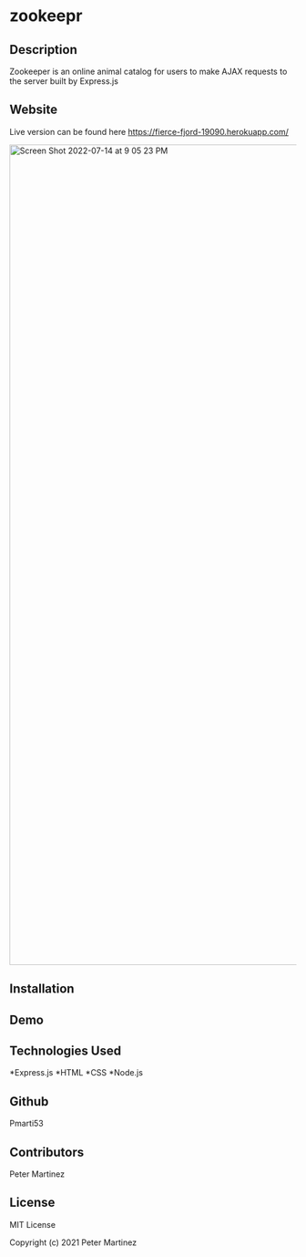 # zookeepr


## Description
Zookeeper is an online animal catalog for users to make AJAX requests to the server built by Express.js

## Website

Live version can be found here https://fierce-fjord-19090.herokuapp.com/


<img width="1439" alt="Screen Shot 2022-07-14 at 9 05 23 PM" src="https://user-images.githubusercontent.com/77707292/179246778-e10a438a-b77b-4348-a3cc-85ebc63283f8.png">


## Installation

## Demo




## Technologies Used
*Express.js
*HTML
*CSS
*Node.js
  
## Github
Pmarti53

## Contributors
Peter Martinez

## License
MIT License

Copyright (c) 2021 Peter Martinez
